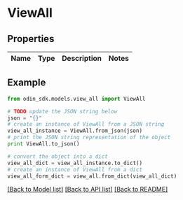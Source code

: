 # ViewAll


## Properties

Name | Type | Description | Notes
------------ | ------------- | ------------- | -------------

## Example

```python
from odin_sdk.models.view_all import ViewAll

# TODO update the JSON string below
json = "{}"
# create an instance of ViewAll from a JSON string
view_all_instance = ViewAll.from_json(json)
# print the JSON string representation of the object
print ViewAll.to_json()

# convert the object into a dict
view_all_dict = view_all_instance.to_dict()
# create an instance of ViewAll from a dict
view_all_form_dict = view_all.from_dict(view_all_dict)
```
[[Back to Model list]](../README.md#documentation-for-models) [[Back to API list]](../README.md#documentation-for-api-endpoints) [[Back to README]](../README.md)


